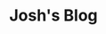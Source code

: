 ---
title: "Josh's Blog"
description: 'A collection of posts with topics ranging from software development to random thoughts.'
emptymessage: "No blog posts yet. Stay tuned!"
---